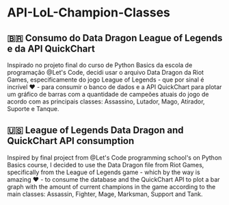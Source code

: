 # API-LoL-Champion-Classes

## 🇧🇷 Consumo do Data Dragon League of Legends e da API QuickChart
Inspirado no projeto final do curso de Python Basics da escola de programação @Let's Code, decidi usar o arquivo Data Dragon da Riot Games, especificamente do jogo League of Legends - que por sinal é incrível ❤ - para consumir o banco de dados e a API QuickChart para plotar um gráfico de barras com a quantidade de campeões atuais do jogo de acordo com as principais classes: Assassino, Lutador, Mago, Atirador, Suporte e Tanque.

## 🇺🇸 League of Legends Data Dragon and QuickChart API consumption
Inspired by final project from @Let's Code programming school's on Python Basics course, I decided to use the Data Dragon file from Riot Games, specifically from the League of Legends game - which by the way is amazing ❤ - to consume the database and the QuickChart API to plot a bar graph with the amount of current champions in the game according to the main classes: Assassin, Fighter, Mage, Marksman, Support and Tank.
